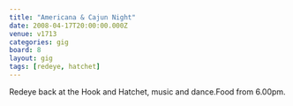 ```yaml
---
title: "Americana & Cajun Night"
date: 2008-04-17T20:00:00.000Z
venue: v1713
categories: gig
board: 8
layout: gig
tags: [redeye, hatchet]
---
```

Redeye back at the Hook and Hatchet, music and dance.Food from 6.00pm.